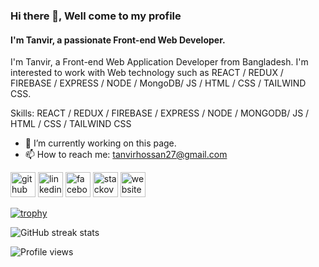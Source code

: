 ### Hi there 👋, Well come to my profile
#### I'm Tanvir, a passionate Front-end Web Developer.
I'm Tanvir, a Front-end Web Application Developer from Bangladesh. I'm interested to work with Web technology such as REACT / REDUX / FIREBASE / EXPRESS / NODE / MongoDB/  JS / HTML / CSS / TAILWIND CSS. 

Skills: REACT / REDUX / FIREBASE / EXPRESS / NODE / MONGODB/  JS / HTML / CSS / TAILWIND CSS

- 🔭 I’m currently working on this page. 
- 📫 How to reach me: tanvirhossan27@gmail.com 


[<img src='https://cdn.jsdelivr.net/npm/simple-icons@3.0.1/icons/github.svg' alt='github' height='40'>](https://github.com/https://github.com/tanvir-hossan-dev)  [<img src='https://cdn.jsdelivr.net/npm/simple-icons@3.0.1/icons/linkedin.svg' alt='linkedin' height='40'>](https://www.linkedin.com/in/https://www.linkedin.com/in/tanvir-hossan-b6a050211//)  [<img src='https://cdn.jsdelivr.net/npm/simple-icons@3.0.1/icons/facebook.svg' alt='facebook' height='40'>](https://www.facebook.com/https://www.facebook.com/tanvirhossan.959)  [<img src='https://cdn.jsdelivr.net/npm/simple-icons@3.0.1/icons/stackoverflow.svg' alt='stackoverflow' height='40'>](https://stackoverflow.com/users/https://stackoverflow.com/users/15907422/tanvir-hossan)  [<img src='https://cdn.jsdelivr.net/npm/simple-icons@3.0.1/icons/icloud.svg' alt='website' height='40'>](https://tanvir-hossan-dev.github.io/my-portfolio/)  

[![trophy](https://github-profile-trophy.vercel.app/?username=https://github.com/tanvir-hossan-dev)](https://github.com/ryo-ma/github-profile-trophy)

![GitHub streak stats](https://streak-stats.demolab.com/?user=https://github.com/tanvir-hossan-dev)  

![Profile views](https://gpvc.arturio.dev/https://github.com/tanvir-hossan-dev)  
